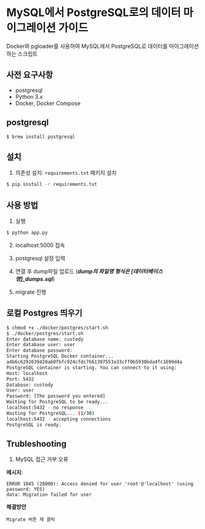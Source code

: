 # MySQL에서 PostgreSQL로의 데이터 마이그레이션 가이드

Docker와 pgloader를 사용하여 MySQL에서 PostgreSQL로 데이터를 마이그레이션하는 스크립트

## 사전 요구사항

- postgresql
- Python 3.x
- Docker, Docker Compose

## postgresql

```
$ brew install postgresql
```


## 설치

1. 의존성 설치: `requirements.txt` 패키지 설치
```bash
$ pip install -r requirements.txt
```

## 사용 방법

1. 실행
```bash
$ python app.py
```

2. localhost:5000 접속

3. postgresql 설정 입력

4. 연결 후 dump파일 업로드 (***dump의 파일명 형식은 [데이터베이스명]_dumps.sql***)

5. migrate 진행



## 로컬 Postgres 띄우기

```sh
$ chmod +x ./docker/postgres/start.sh
$ ./docker/postgres/start.sh
Enter database name: custody
Enter database user: user
Enter database password: 
Starting PostgreSQL Docker container...
a4b6c6292639420a60fbfc924cfdc7661387553a33cff0b5930bda4fc1699d4a
PostgreSQL container is starting. You can connect to it using:
Host: localhost
Port: 5432
Database: custody
User: user
Password: [The password you entered]
Waiting for PostgreSQL to be ready...
localhost:5432 - no response
Waiting for PostgreSQL... (1/30)
localhost:5432 - accepting connections
PostgreSQL is ready.
```


## Trubleshooting

1. MySQL 접근 거부 오류

**메시지**:
```
ERROR 1045 (28000): Access denied for user 'root'@'localhost' (using password: YES)
data: Migration failed for user
```


**해결방안**
```
Migrate 버튼 재 클릭
```
